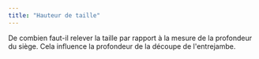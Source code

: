 ```yaml
---
title: "Hauteur de taille"
---
```


De combien faut-il relever la taille par rapport à la mesure de la profondeur du siège. Cela influence la profondeur de la découpe de l'entrejambe.




